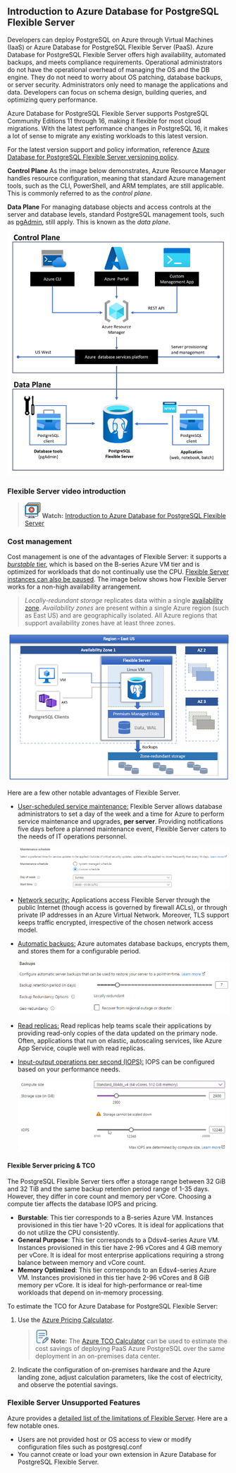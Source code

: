 ## Introduction to Azure Database for PostgreSQL Flexible Server

Developers can deploy PostgreSQL on Azure through Virtual Machines (IaaS) or Azure Database for PostgreSQL Flexible Server (PaaS). Azure Database for PostgreSQL Flexible Server offers high availability, automated backups, and meets compliance requirements. Operational administrators do not have the operational overhead of managing the OS and the DB engine. They do not need to worry about OS patching, database backups, or server security. Administrators only need to manage the applications and data. Developers can focus on schema design, building queries, and optimizing query performance.

Azure Database for PostgreSQL Flexible Server supports PostgreSQL Community Editions 11 through 16, making it flexible for most cloud migrations.  With the latest performance changes in PostgreSQL 16, it makes a lot of sense to migrate any existing workloads to this latest version.

For the latest version support and policy information, reference [Azure Database for PostgreSQL Flexible Server versioning policy](https://learn.microsoft.com/azure/postgresql/single-server/concepts-version-policy).

**Control Plane**
As the image below demonstrates, Azure Resource Manager handles resource configuration, meaning that standard Azure management tools, such as the CLI, PowerShell, and ARM templates, are still applicable. This is commonly referred to as the *control plane*.

**Data Plane**
For managing database objects and access controls at the server and database levels, standard PostgreSQL management tools, such as [pgAdmin](https://www.pgadmin.org/), still apply. This is known as the *data plane*.

![This image demonstrates the control and data plane for Azure Database for PostgreSQL Flexible Server.](./media/postgresql-conceptual-diagram.png "Control plane for Azure Database for PostgreSQL Flexible Server")

### Flexible Server video introduction

>![Watch icon](media/watch.png "Watch") **Watch:** [Introduction to Azure Database for PostgreSQL Flexible Server](https://youtu.be/NSEmJfUgNzE)

### Cost management

Cost management is one of the advantages of Flexible Server: it supports a [*burstable* tier](https://learn.microsoft.com/azure/postgresql/flexible-server/concepts-compute-storage), which is based on the B-series Azure VM tier and is optimized for workloads that do not continually use the CPU. [Flexible Server instances can also be paused](https://learn.microsoft.com/azure/postgresql/flexible-server/how-to-stop-start-server-portal). The image below shows how Flexible Server works for a non-high availability arrangement.

> *Locally-redundant storage* replicates data within a single [availability zone](https://learn.microsoft.com/azure/availability-zones/az-overview). *Availability zones* are present within a single Azure region (such as East US) and are geographically isolated. All Azure regions that support availability zones have at least three zones.

![This image demonstrates how PostgreSQL Flexible Server works, with compute, storage, and backup storage.](./media/flexible-server.png "Operation of PostgreSQL Flexible Server")

Here are a few other notable advantages of Flexible Server.

- [User-scheduled service maintenance:](https://learn.microsoft.com/azure/postgresql/flexible-server/concepts-maintenance) Flexible Server allows database administrators to set a day of the week and a time for Azure to perform service maintenance and upgrades, **per server**. Providing notifications five days before a planned maintenance event, Flexible Server caters to the needs of IT operations personnel.

  ![This image demonstrates how to set a custom maintenance schedule in Flexible Server.](media/custom_maintenance_schedule.png "Setting a custom maintenance schedule")

- [Network security:](https://learn.microsoft.com/azure/postgresql/flexible-server/concepts-security) Applications access Flexible Server through the public Internet (though access is governed by firewall ACLs), or through private IP addresses in an Azure Virtual Network. Moreover, TLS support keeps traffic encrypted, irrespective of the chosen network access model.

- [Automatic backups:](https://learn.microsoft.com/azure/postgresql/flexible-server/concepts-backup-restore) Azure automates database backups, encrypts them, and stores them for a configurable period.

  ![This image demonstrates how to configure Flexible Server automatic backups.](media/postgresql_backup_configuration.png "Configuring automatic backups")

- [Read replicas:](https://learn.microsoft.com/azure/postgresql/flexible-server/concepts-read-replicas) Read replicas help teams scale their applications by providing read-only copies of the data updated on the primary node. Often, applications that run on elastic, autoscaling services, like Azure App Service, couple well with read replicas.
  
- [Input-output operations per second (IOPS):](https://learn.microsoft.com/azure/postgresql/flexible-server/concepts-compute-storage#iops) IOPS can be configured based on your performance needs.

  ![This image demonstrates server IOPS configuration.](media/postgresql_iops_configuration.png "Configuring server IOPS")

#### Flexible Server pricing & TCO

The PostgreSQL Flexible Server tiers offer a storage range between 32 GiB and 32 TiB and the same backup retention period range of 1-35 days. However, they differ in core count and memory per vCore. Choosing a compute tier affects the database IOPS and pricing.

- **Burstable**: This tier corresponds to a B-series Azure VM. Instances provisioned in this tier have 1-20 vCores. It is ideal for applications that do not utilize the CPU consistently.
- **General Purpose**: This tier corresponds to a Ddsv4-series Azure VM. Instances provisioned in this tier have 2-96 vCores and 4 GiB memory per vCore. It is ideal for most enterprise applications requiring a strong balance between memory and vCore count.
- **Memory Optimized**: This tier corresponds to an Edsv4-series Azure VM. Instances provisioned in this tier have 2-96 vCores and 8 GiB memory per vCore. It is ideal for high-performance or real-time workloads that depend on in-memory processing.

To estimate the TCO for Azure Database for PostgreSQL Flexible Server:

1. Use the [Azure Pricing Calculator](https://azure.microsoft.com/pricing/calculator/).

   >![Note icon](media/note.png "Note") **Note:** The [Azure TCO Calculator](https://azure.microsoft.com/pricing/tco/calculator/) can be used to estimate the cost savings of deploying PaaS Azure PostgreSQL over the same deployment in an on-premises data center.
2. Indicate the configuration of on-premises hardware and the Azure landing zone, adjust calculation parameters, like the cost of electricity, and observe the potential savings.

### Flexible Server Unsupported Features

Azure provides a [detailed list of the limitations of Flexible Server](https://learn.microsoft.com/azure/postgresql/flexible-server/concepts-limits). Here are a few notable ones.

- Users are not provided host or OS access to view or modify configuration files such as postgresql.conf
- You cannot create or load your own extension in Azure Database for PostgreSQL Flexible Server.
